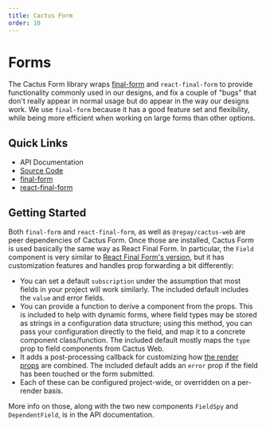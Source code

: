 ```yaml
---
title: Cactus Form
order: 10
---
```


# Forms

The Cactus Form library wraps [final-form](https://final-form.org) and `react-final-form`
to provide functionality commonly used in our designs, and fix a couple of "bugs"
that don't really appear in normal usage but do appear in the way our designs work.
We use `final-form` because it has a good feature set and flexibility,
while being more efficient when working on large forms than other options.

## Quick Links

- <a to='./api-documentation/'>API Documentation</a>
- [Source Code](../../modules/cactus-form/)
- [final-form](https://final-form.org)
- [react-final-form](https://final-form.org/react)

## Getting Started

Both `final-form` and `react-final-form`, as well as `@repay/cactus-web` are peer dependencies of Cactus Form.
Once those are installed, Cactus Form is used basically the same way as React Final Form.
In particular, the `Field` component is very similar to
[React Final Form's version](https://final-form.org/docs/react-final-form/api/Field),
but it has customization features and handles prop forwarding a bit differently:

- You can set a default `subscription` under the assumption that most fields in your project will work similarly. The included default includes the `value` and error fields.
- You can provide a function to derive a component from the props. This is included to help with dynamic forms, where field types may be stored as strings in a configuration data structure; using this method, you can pass your configuration directly to the field, and map it to a concrete component class/function. The included default mostly maps the `type` prop to field components from Cactus Web.
- It adds a post-processing callback for customizing how [the render props](https://final-form.org/docs/react-final-form/types/FieldRenderProps) are combined. The included default adds an `error` prop if the field has been touched or the form submitted.
- Each of these can be configured project-wide, or overridden on a per-render basis.

More info on those, along with the two new components `FieldSpy` and `DependentField`,
is in the <a to='./api-documentation/'>API documentation</a>.
